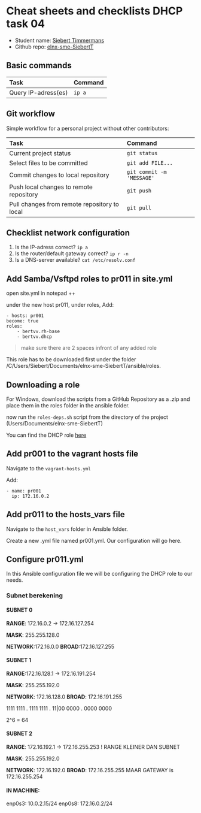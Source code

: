 # Cheat sheets and checklists DHCP task 04

- Student name: [Siebert Timmermans](https://github.com/SiebertT)
- Github repo: [elnx-sme-SiebertT](https://github.com/HoGentTIN/elnx-sme-SiebertT)

## Basic commands

| Task                | Command |
| :---                | :---    |
| Query IP-adress(es) | `ip a`  |

## Git workflow

Simple workflow for a personal project without other contributors:

| Task                                         | Command                   |
| :---                                         | :---                      |
| Current project status                       | `git status`              |
| Select files to be committed                 | `git add FILE...`         |
| Commit changes to local repository           | `git commit -m 'MESSAGE'` |
| Push local changes to remote repository      | `git push`                |
| Pull changes from remote repository to local | `git pull`                |

## Checklist network configuration

1. Is the IP-adress correct? `ip a`
2. Is the router/default gateway correct? `ip r -n`
3. Is a DNS-server available? `cat /etc/resolv.conf`

## Add Samba/Vsftpd roles to pr011 in site.yml
open site.yml in notepad ++

under the new host pr011, under roles, Add:

	- hosts: pr001
  	become: true
  	roles:
	    - bertvv.rh-base
	    - bertvv.dhcp


> make sure there are 2 spaces infront of any added role

This role has to be downloaded first under the folder /C/Users/Siebert/Documents/elnx-sme-SiebertT/ansible/roles.

## Downloading a role
For Windows, download the scripts from a GitHub Repository as a .zip and place them in the roles folder in the ansible folder.

now run the `roles-deps.sh` script from the directory of the project (Users/Documents/elnx-sme-SiebertT)

You can find the DHCP role [here](https://github.com/bertvv/ansible-role-dhcp)

## Add pr001 to the vagrant hosts file

Navigate to the `vagrant-hosts.yml`

Add:

	- name: pr001
	  ip: 172.16.0.2

## Add pr011 to the hosts_vars file

Navigate to the `host_vars` folder in Ansible folder.

Create a new .yml file named pr001.yml. Our configuration will go here.

## Configure pr011.yml
In this Ansible configuration file we will be configuring the DHCP role to our needs.

### Subnet berekening

#### SUBNET 0
**RANGE**: 172.16.0.2 -> 172.16.127.254

**MASK**: 255.255.128.0

**NETWORK**:172.16.0.0
**BROAD**:172.16.127.255

#### SUBNET 1
**RANGE**:172.16.128.1 -> 172.16.191.254

**MASK**: 255.255.192.0

**NETWORK**: 172.16.128.0
**BROAD**: 172.16.191.255

1111 1111 . 1111 1111 . 11|00 0000 . 0000 0000

2^6 = 64

#### SUBNET 2

**RANGE**: 172.16.192.1 -> 172.16.255.253 ! RANGE KLEINER DAN SUBNET

**MASK**: 255.255.192.0

**NETWORK**: 172.16.192.0
**BROAD**: 172.16.255.255 MAAR GATEWAY is 172.16.255.254





#### IN MACHINE:

enp0s3: 10.0.2.15/24
enp0s8: 172.16.0.2/24
